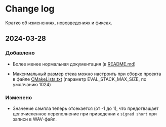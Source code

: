 # Change log

Кратко об изменениях, нововведениях и фиксах.

## 2024-03-28

### Добавлено

* Более менее нормальная документация (в [README.md](README.md))

* Максимальный размер стека можно настроить при сборке проекта в файле [CMakeLists.txt](CMakeLists.txt) (параметр EVAL_STACK_MAX_SIZE, по умолчанию 1024)

### Изменено

* Значение сэмпла теперь отсекается (от -1 до 1), что предотващает целочисленное переполнение при приведении к `signed short` при записи в WAV-файл.
